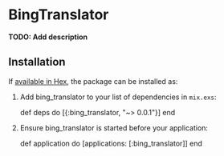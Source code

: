 # BingTranslator

**TODO: Add description**

## Installation

If [available in Hex](https://hex.pm/docs/publish), the package can be installed as:

  1. Add bing_translator to your list of dependencies in `mix.exs`:

        def deps do
          [{:bing_translator, "~> 0.0.1"}]
        end

  2. Ensure bing_translator is started before your application:

        def application do
          [applications: [:bing_translator]]
        end
